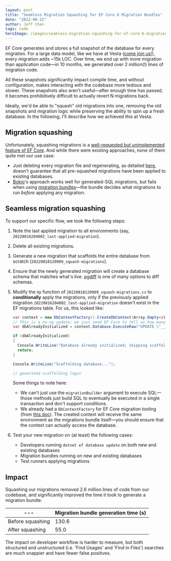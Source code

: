 ```yaml
---
layout: post
title: "Seamless Migration Squashing for EF Core 6 Migration Bundles"
date: "2022-08-22"
author: Jeff Chen
tags: code
heroImage: /images/seamless-migration-squashing-for-ef-core-6-migration-bundles/hero.png
---
```


EF Core generates and stores a full snapshot of the database for every migration. For a large data model, like we have at Vesta ([come join us!](usevesta.com/careers)), every migration adds ~15k LOC. Over time, we end up with more migration than application code—in 10 months, we generated over 2 million(!) lines of migration code.

All these snapshots significantly impact compile time, and without configuration, makes interacting with the codebase more tedious and slower. These snapshots also aren't useful—after enough time has passed, it becomes prohibitively difficult to actually revert N migrations back.

Ideally, we'd be able to "squash" old migrations into one, removing the old snapshots and migration logic while preserving the ability to spin up a fresh database. In the following, I'll describe how we achieved this at Vesta.

<!-- excerpt -->

## Migration squashing

Unfortunately, squashing migrations is a [well-requested but unimplemented feature of EF Core](https://github.com/dotnet/efcore/issues/2174). And while there were existing approaches, none of them quite met our use case:

- Just deleting every migration file and regenerating, as detailed [here](https://www.michalbialecki.com/en/2020/07/24/merging-migrations-in-entity-framework-core-5/), doesn't guarantee that all pre-squashed migrations have been applied to existing databases. 
- [Bokio](https://www.bokio.se/engineering-blog/how-to-squash-ef-core-migrations/)'s approach works well for generated-SQL migrations, but fails when using [migration bundles](https://devblogs.microsoft.com/dotnet/introducing-devops-friendly-ef-core-migration-bundles/)—the bundle decides what migrations to run *before* applying any migration.

## Seamless migration squashing

To support our specific flow, we took the following steps:

1) Note the last applied migration to all environments (say, `20220816204002_last-applied-migration`).

2) Delete all existing migrations.

3) Generate a new migration that scaffolds the entire database from scratch (`20220818120909_squash-migrations`).

4) Ensure that the newly generated migration will create a database schema that matches what's live. [pgdiff](https://github.com/joncrlsn/pgdiff) is one of many options to diff schemas.

5) Modify the `Up` function of `20220818120909_squash-migrations.cs` to **conditionally** apply the migrations, only if the previously applied migration `20220816204002_last-applied-migration` doesn't exist in the EF migrations table. For us, this looked like:

   ```csharp
   var context = new DbContextFactory().CreateDbContext(Array.Empty<string>());
   // This is a no-op update; we just need EF Core to tell us how many rows have been affected
   var dbAlreadyInitialized = context.Database.ExecuteRaw("UPDATE \"__EFMigrationsHistory\" SET migration_id=migration_id WHERE migration_id='20220816204002_last-applied-migration'") == 1;
   
   if (dbAlreadyInitialized)
   {
     Console.WriteLine("Database already initialized; skipping scaffolding.");
     return;
   }
   
   Console.WriteLine("Scaffolding database...");
   
   // generated scaffolding logic
   ```

   Some things to note here:

   - We can't just use the `migrationBuilder` argument to execute SQL—those methods just build SQL to eventually be executed in a single transaction and don't support conditions.
   - We already had a `DbContextFactory` for EF Core migration tooling (from [this doc](https://docs.microsoft.com/en-us/ef/core/cli/dbcontext-creation?tabs=dotnet-core-cli#from-a-design-time-factory)). The created context will receive the same environment as the migrations bundle itself—you should ensure that the context can actually access the database.

6) Test your new migration on (at least) the following cases:

   - Developers running `dotnet ef database update` on both new and existing databases
   - Migration bundles running on new and existing databases
   - Test runners applying migrations

## Impact

Squashing our migrations removed 2.6 million lines of code from our codebase, and significantly improved the time it took to generate a migration bundle:

| **---**          | **Migration bundle generation time (s)** |
| ---------------- | :--------------------------------------- |
| Before squashing | 130.6                                    |
| After squashing  | 55.0                                     |

The impact on developer workflow is harder to measure, but both structured and unstructured (i.e. 'Find Usages' and 'Find in Files') searches are much snappier and have fewer false positives.
